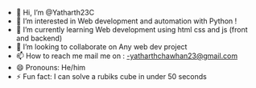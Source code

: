 - 👋 Hi, I’m @Yatharth23C
- 👀 I’m interested in Web development and automation with Python !
- 🌱 I’m currently learning Web development using html css and js (front and backend)
- 💞️ I’m looking to collaborate on Any web dev project 
- 📫 How to reach me mail me on : -yatharthchawhan23@gmail.com
- 😄 Pronouns: He/him
- ⚡ Fun fact: I can solve a rubiks cube in under 50 seconds 

<!---
Yatharth23C/Yatharth23C is a ✨ special ✨ repository because its `README.md` (this file) appears on your GitHub profile.
You can click the Preview link to take a look at your changes.
--->
